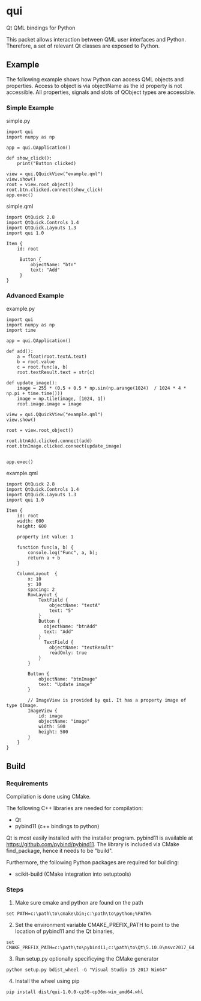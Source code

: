 # qui

Qt QML bindings for Python

This packet allows interaction between QML user interfaces and Python. Therefore, a set of relevant Qt classes are exposed to Python.


## Example

The following example shows how Python can access QML objects and properties. Access to object is via objectName as the id property is not accessible. All properties, signals and slots of QObject types are accessible. 

### Simple Example
simple.py
```
import qui
import numpy as np

app = qui.QApplication()

def show_click():
    print("Button clicked)

view = qui.QQuickView("example.qml")
view.show()
root = view.root_object()
root.btn.clicked.connect(show_click)
app.exec()

```

simple.qml
```
import QtQuick 2.8
import QtQuick.Controls 1.4
import QtQuick.Layouts 1.3
import qui 1.0

Item {
    id: root
    
     Button {
         objectName: "btn"
         text: "Add"
     }
}
```

### Advanced Example

example.py
```
import qui
import numpy as np
import time

app = qui.QApplication()

def add():
    a = float(root.textA.text)
    b = root.value
    c = root.func(a, b)
    root.textResult.text = str(c)

def update_image():
    image = 255 * (0.5 + 0.5 * np.sin(np.arange(1024)  / 1024 * 4 * np.pi + time.time()))
    image = np.tile(image, [1024, 1])
    root.image.image = image

view = qui.QQuickView("example.qml")
view.show()

root = view.root_object()

root.btnAdd.clicked.connect(add)
root.btnImage.clicked.connect(update_image)


app.exec()

```

example.qml
```
import QtQuick 2.8
import QtQuick.Controls 1.4
import QtQuick.Layouts 1.3
import qui 1.0

Item {
    id: root
    width: 600
    height: 600

    property int value: 1

    function func(a, b) {
        console.log("Func", a, b);
        return a + b
    }

    ColumnLayout  {
        x: 10
        y: 10
        spacing: 2
        RowLayout {
            TextField {
                objectName: "textA"
                text: "5"
            }
            Button {
              objectName: "btnAdd"
              text: "Add"
            }
              TextField {
                objectName: "textResult"
                readOnly: true
            }
        }

        Button {
            objectName: "btnImage"
            text: "Update image"
        }

        // ImageView is provided by qui. It has a property image of type QImage.
        ImageView {
            id: image
            objectName: "image"
            width: 500
            height: 500
        }
    }
}
```




## Build

### Requirements
Compilation is done using CMake.

The following C++ libraries are needed for compilation:
- Qt
- pybind11 (c++ bindings to python)

Qt is most easily installed with the installer program.
pybind11 is available at https://github.com/pybind/pybind11. The library is included via CMake find_package, hence it needs to be "build".

Furthermore, the following Python packages are required for building:
- scikit-build (CMake integration into setuptools)


### Steps
1) Make sure cmake and python are found on the path 
```
set PATH=c:\path\to\cmake\bin;c:\path\to\python;%PATH%
```
2) Set the environment variable CMAKE_PREFIX_PATH to point to the location of pybind11 and the Qt binaries,
```
set CMAKE_PREFIX_PATH=c:\path\to\pybind11;c:\path\to\Qt\5.10.0\msvc2017_64
```
3) Run setup.py optionally specificying the CMake generator
```
python setup.py bdist_wheel -G "Visual Studio 15 2017 Win64"
```
4) Install the wheel using pip
```
pip install dist/qui-1.0.0-cp36-cp36m-win_amd64.whl
```
